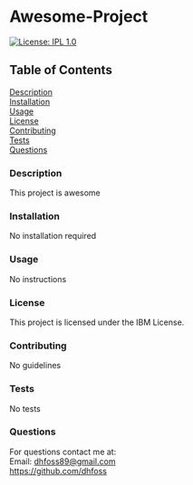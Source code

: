 # Awesome-Project

[![License: IPL 1.0](https://img.shields.io/badge/License-IPL%201.0-blue.svg)](https://opensource.org/licenses/IPL-1.0)  
## Table of Contents
[Description](https://github.com/dhfoss/Awesome-Project/#description)  
[Installation](https://github.com/dhfoss/Awesome-Project/#installation)  
[Usage](https://github.com/dhfoss/Awesome-Project/#usage)  
[License](https://github.com/dhfoss/Awesome-Project/#license)  
[Contributing](https://github.com/dhfoss/Awesome-Project/#contributing)  
[Tests](https://github.com/dhfoss/Awesome-Project/#tests)  
[Questions](https://github.com/dhfoss/Awesome-Project/#questions)  
### Description

This project is awesome

### Installation
No installation required

### Usage
No instructions

### License
This project is licensed under the IBM License.

### Contributing
No guidelines

### Tests
No tests

### Questions
For questions contact me at:  
Email: dhfoss89@gmail.com  
https://github.com/dhfoss
